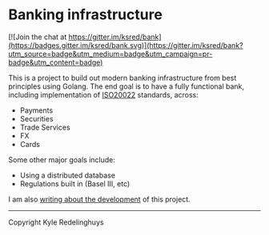 # Banking infrastructure

[![Join the chat at https://gitter.im/ksred/bank](https://badges.gitter.im/ksred/bank.svg)](https://gitter.im/ksred/bank?utm_source=badge&utm_medium=badge&utm_campaign=pr-badge&utm_content=badge)

This is a project to build out modern banking infrastructure from best principles using Golang. The end goal is to have a fully functional bank, including implementation of [ISO20022](http://www.iso20022.org) standards, across:

- Payments
- Securities
- Trade Services
- FX
- Cards

Some other major goals include:

- Using a distributed database
- Regulations built in (Basel III, etc)

I am also [writing about the development](http://blog.ksred.me/tags/banking-infrastructure/) of this project.

---

Copyright Kyle Redelinghuys
